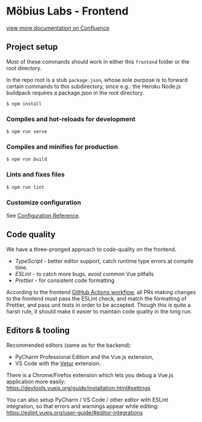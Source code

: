 # Möbius Labs - Frontend

[view more documentation on Confluence](https://mobius-labs.atlassian.net/wiki/spaces/MLH/pages/13697105/Frontend+Documentation)

## Project setup

Most of these commands should work in either this `frontend`
folder or the root directory.

In the repo root is a stub `package.json`, whose sole purpose is to forward certain commands to this subdirectory, since e.g.: the Heroku Node.js buildpack requires a package.json in the root directory.

```
$ npm install
```

### Compiles and hot-reloads for development

```
$ npm run serve
```

### Compiles and minifies for production

```
$ npm run build
```

### Lints and fixes files

```
$ npm run lint
```

### Customize configuration

See [Configuration Reference](https://cli.vuejs.org/config/).

## Code quality

We have a three-pronged approach to code-quality on the frontend.

- _TypeScript_ - better editor support, catch runtime type errors at compile time.
- _ESLint_ - to catch more bugs, avoid common Vue pitfalls
- _Prettier_ - for consistent code formatting

According to the frontend [GitHub Actions workflow](../.github/workflows/frontend.yml),
all PRs making changes to the frontend must pass the ESLint check,
and match the formatting of Prettier, and pass unit tests in order to be accepted.
Though this is quite a harsh rule, it should make it easier to
maintain code quality in the long run.

## Editors & tooling

Recommended editors (same as for the backend):

- PyCharm Professional Edition and the Vue.js extension,
- VS Code with the [Vetur](https://vuejs.github.io/vetur/) extension.

There is a Chrome/Firefox extension which lets you debug a Vue.js application more easily:
https://devtools.vuejs.org/guide/installation.html#settings

You can also setup PyCharm / VS Code / other editor with ESLint integration, so that errors and warnings appear while editing:
https://eslint.vuejs.org/user-guide/#editor-integrations
